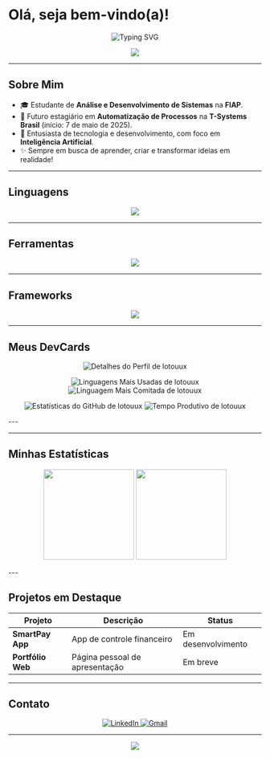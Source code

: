 # Olá, seja bem-vindo(a)!

<p align="center">
  <img src="https://readme-typing-svg.demolab.com?font=Fira+Code&weight=700&size=24&pause=1000&color=8E44AD&center=true&vCenter=true&width=435&lines=Hello+World!" alt="Typing SVG" />
</p>
<p align="center">
  <img src="https://capsule-render.vercel.app/api?type=waving&color=9F7AEA&height=150&section=footer"/>
</p>

---

## Sobre Mim

- 🎓 Estudante de **Análise e Desenvolvimento de Sistemas** na **FIAP**.
- 🏢 Futuro estagiário em **Automatização de Processos** na **T-Systems Brasil** (início: 7 de maio de 2025).
- 💜 Entusiasta de tecnologia e desenvolvimento, com foco em **Inteligência Artificial**.
- ✨ Sempre em busca de aprender, criar e transformar ideias em realidade!

---

## Linguagens
<p align="center"> <img src="https://skillicons.dev/icons?i=python,java,javascript&theme=dark" /> </p>

---

## Ferramentas
<p align="center"> <img src="https://skillicons.dev/icons?i=git,figma,pycharm,vscode,oracle&theme=dark" /> </p>

---

## Frameworks
<p align="center"> <img src="https://skillicons.dev/icons?i=nodejs&theme=dark" /> </p>

---

## Meus DevCards
<p align="center">
  <img src="https://github-profile-summary-cards.vercel.app/api/cards/profile-details?username=lotouux&theme=tokyonight" alt="Detalhes do Perfil de lotouux" />
</p>
<p align="center">
  <img src="https://github-profile-summary-cards.vercel.app/api/cards/repos-per-language?username=lotouux&theme=tokyonight" alt="Linguagens Mais Usadas de lotouux" />   <img src="https://github-profile-summary-cards.vercel.app/api/cards/most-commit-language?username=lotouux&theme=tokyonight" alt="Linguagem Mais Comitada de lotouux" />
</p>
<p align="center">
  <img src="https://github-profile-summary-cards.vercel.app/api/cards/stats?username=lotouux&theme=tokyonight" alt="Estatísticas do GitHub de lotouux" />   <img src="https://github-profile-summary-cards.vercel.app/api/cards/productive-time?username=lotouux&theme=tokyonight&utcOffset=-3" alt="Tempo Produtivo de lotouux" />
</p>
---

---
## Minhas Estatísticas

<p align="center">
  <img height="180em" src="https://github-readme-stats.vercel.app/api?username=lotouux&show_icons=true&theme=material-palenight&include_all_commits=true&count_private=true"/>
  <img height="180em" src="https://github-readme-stats.vercel.app/api/top-langs/?username=lotouux&layout=compact&langs_count=8&theme=material-palenight"/>
</p>
---

## Projetos em Destaque

| Projeto         | Descrição                     | Status             |
|-----------------|-------------------------------|--------------------|
| **SmartPay App**| App de controle financeiro     | Em desenvolvimento |
| **Portfólio Web** | Página pessoal de apresentação | Em breve           |

---

## Contato

<p align="center">
  <a href="https://www.linkedin.com/in/beatriz-camargo-serafini-b8b667349/" target="_blank"> <img src="https://img.shields.io/badge/LinkedIn-8e44ad?style=for-the-badge&logo=linkedin&logoColor=white" alt="LinkedIn" />
  </a>
  <a href="mailto:beatriz.c.serafini@gmail.com" target="_blank"> <img src="https://img.shields.io/badge/Gmail-8e44ad?style=for-the-badge&logo=gmail&logoColor=white" alt="Gmail" />
  </a>
  </p>

---

<p align="center">
  <img src="https://capsule-render.vercel.app/api?type=waving&color=9F7AEA&height=150&section=footer"/>
</p>
